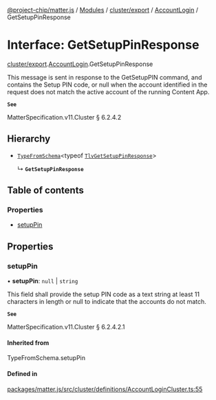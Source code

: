 [@project-chip/matter.js](../README.md) / [Modules](../modules.md) / [cluster/export](../modules/cluster_export.md) / [AccountLogin](../modules/cluster_export.AccountLogin.md) / GetSetupPinResponse

# Interface: GetSetupPinResponse

[cluster/export](../modules/cluster_export.md).[AccountLogin](../modules/cluster_export.AccountLogin.md).GetSetupPinResponse

This message is sent in response to the GetSetupPIN command, and contains the Setup PIN code, or null when the
account identified in the request does not match the active account of the running Content App.

**`See`**

MatterSpecification.v11.Cluster § 6.2.4.2

## Hierarchy

- [`TypeFromSchema`](../modules/tlv_export.md#typefromschema)\<typeof [`TlvGetSetupPinResponse`](../modules/cluster_export.AccountLogin.md#tlvgetsetuppinresponse)\>

  ↳ **`GetSetupPinResponse`**

## Table of contents

### Properties

- [setupPin](cluster_export.AccountLogin.GetSetupPinResponse.md#setuppin)

## Properties

### setupPin

• **setupPin**: ``null`` \| `string`

This field shall provide the setup PIN code as a text string at least 11 characters in length or null to
indicate that the accounts do not match.

**`See`**

MatterSpecification.v11.Cluster § 6.2.4.2.1

#### Inherited from

TypeFromSchema.setupPin

#### Defined in

[packages/matter.js/src/cluster/definitions/AccountLoginCluster.ts:55](https://github.com/project-chip/matter.js/blob/6d3b6a5d957d88a9231d6ecab4bb41f8133112be/packages/matter.js/src/cluster/definitions/AccountLoginCluster.ts#L55)
